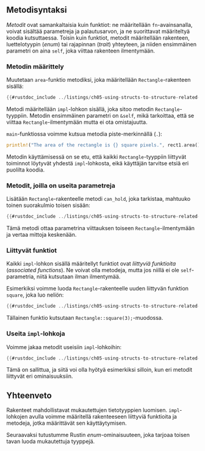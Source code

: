 ## Metodisyntaksi

_Metodit_ ovat samankaltaisia kuin funktiot: ne määritellään `fn`-avainsanalla, voivat sisältää parametreja ja palautusarvon, ja ne suorittavat määriteltyä koodia kutsuttaessa. Toisin kuin funktiot, metodit määritellään rakenteen, luettelotyypin (_enum_) tai rajapinnan (_trait_) yhteyteen, ja niiden ensimmäinen parametri on aina `self`, joka viittaa rakenteen ilmentymään.

### Metodin määrittely

Muutetaan `area`-funktio metodiksi, joka määritellään `Rectangle`-rakenteen sisällä:

```rust
{{#rustdoc_include ../listings/ch05-using-structs-to-structure-related-data/listing-05-13/src/main.rs}}
```

Metodi määritellään `impl`-lohkon sisällä, joka sitoo metodin `Rectangle`-tyyppiin. Metodin ensimmäinen parametri on `&self`, mikä tarkoittaa, että se viittaa `Rectangle`-ilmentymään mutta ei ota omistajuutta.

`main`-funktiossa voimme kutsua metodia piste-merkinnällä (`.`):

```rust
println!("The area of the rectangle is {} square pixels.", rect1.area());
```

Metodin käyttämisessä on se etu, että kaikki `Rectangle`-tyyppiin liittyvät toiminnot löytyvät yhdestä `impl`-lohkosta, eikä käyttäjän tarvitse etsiä eri puolilta koodia.

### Metodit, joilla on useita parametreja

Lisätään `Rectangle`-rakenteelle metodi `can_hold`, joka tarkistaa, mahtuuko toinen suorakulmio toisen sisään:

```rust
{{#rustdoc_include ../listings/ch05-using-structs-to-structure-related-data/listing-05-15/src/main.rs:here}}
```

Tämä metodi ottaa parametrina viittauksen toiseen `Rectangle`-ilmentymään ja vertaa mittoja keskenään.

### Liittyvät funktiot

Kaikki `impl`-lohkon sisällä määritellyt funktiot ovat _liittyviä funktioita_ (_associated functions_). Ne voivat olla metodeja, mutta jos niillä ei ole `self`-parametria, niitä kutsutaan ilman ilmentymää.

Esimerkiksi voimme luoda `Rectangle`-rakenteelle uuden liittyvän funktion `square`, joka luo neliön:

```rust
{{#rustdoc_include ../listings/ch05-using-structs-to-structure-related-data/no-listing-03-associated-functions/src/main.rs:here}}
```

Tällainen funktio kutsutaan `Rectangle::square(3);`-muodossa.

### Useita `impl`-lohkoja

Voimme jakaa metodit useisiin `impl`-lohkoihin:

```rust
{{#rustdoc_include ../listings/ch05-using-structs-to-structure-related-data/listing-05-16/src/main.rs:here}}
```

Tämä on sallittua, ja siitä voi olla hyötyä esimerkiksi silloin, kun eri metodit liittyvät eri ominaisuuksiin.

## Yhteenveto

Rakenteet mahdollistavat mukautettujen tietotyyppien luomisen. `impl`-lohkojen avulla voimme määritellä rakenteeseen liittyviä funktioita ja metodeja, jotka määrittävät sen käyttäytymisen.

Seuraavaksi tutustumme Rustin _enum_-ominaisuuteen, joka tarjoaa toisen tavan luoda mukautettuja tyyppejä.
